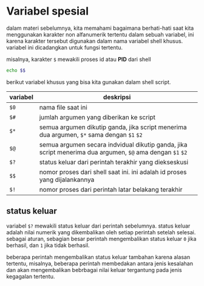 # Variabel spesial

dalam materi sebelumnya, kita memahami bagaimana berhati-hati saat kita menggunakan karakter non alfanumerik tertentu dalam sebuah variabel, ini karena karakter tersebut digunakan dalam nama variabel shell khusus. variabel ini dicadangkan untuk fungsi tertentu.

misalnya, karakter ``$`` mewakili proses id atau **PID** dari shell

```bash
echo $$
```

berikut variabel khusus yang bisa kita gunakan dalam shell script.

| variabel      | deskripsi |
| -----------   | ----------- |
| ``$0``            | nama file saat ini       |
| ``$#``            | jumlah argumen yang diberikan ke script        |
| ``$*``            | semua argumen dikutip ganda, jika script menerima dua argumen, ``$*`` sama dengan ``$1`` ``$2``|
| ``$@``            | semua argumen secara indvidual dikutip ganda, jika script menerima dua argumen, ``$@`` ama dengan ``$1`` ``$2`` |
| ``$?``            | status keluar dari perintah terakhir yang diekseskusi |
| ``$$``            | nomor proses dari shell saat ini. ini adalah id proses yang dijalankannya |
| ``$!``            | nomor proses dari perintah latar belakang terakhir |

## status keluar

variabel ``$?`` mewakili status keluar dari perintah sebelumnya. status keluar adalah nilai numerik yang dikembalikan oleh setiap perintah setelah selesai. sebagai aturan, sebagian besar perintah mengembalikan status keluar ``0`` jika berhasil, dan ``1`` jika tidak berhasil.

beberapa perintah mengembalikan status keluar tambahan karena alasan tertentu, misalnya, beberapa perintah membedakan antara jenis kesalahan dan akan mengembalikan bebrbagai nilai keluar tergantung pada jenis kegagalan tertentu.

